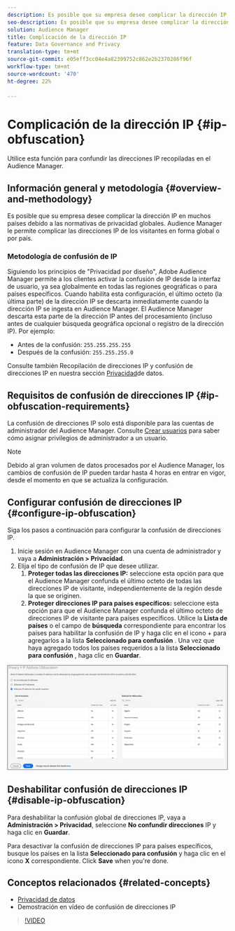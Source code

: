 ```yaml
---
description: Es posible que su empresa desee complicar la dirección IP en muchos países debido a las normativas de privacidad globales. Audience Manager le permite complicar las direcciones IP de los visitantes en forma global o por país.
seo-description: Es posible que su empresa desee complicar la dirección IP en muchos países debido a las normativas de privacidad globales. Audience Manager le permite complicar las direcciones IP de los visitantes en forma global o por país.
solution: Audience Manager
title: Complicación de la dirección IP
feature: Data Governance and Privacy
translation-type: tm+mt
source-git-commit: e05eff3cc04e4a82399752c862e2b2370286f96f
workflow-type: tm+mt
source-wordcount: '470'
ht-degree: 22%

---
```



# Complicación de la dirección IP {#ip-obfuscation}

Utilice esta función para confundir las direcciones IP recopiladas en el Audience Manager.

## Información general y metodología {#overview-and-methodology}

Es posible que su empresa desee complicar la dirección IP en muchos países debido a las normativas de privacidad globales. Audience Manager le permite complicar las direcciones IP de los visitantes en forma global o por país.

### Metodología de confusión de IP

Siguiendo los principios de &quot;Privacidad por diseño&quot;, Adobe Audience Manager permite a los clientes activar la confusión de IP desde la interfaz de usuario, ya sea globalmente en todas las regiones geográficas o para países específicos. Cuando habilita esta configuración, el último octeto (la última parte) de la dirección IP se descarta inmediatamente cuando la dirección IP se ingesta en Audience Manager. El Audience Manager descarta esta parte de la dirección IP antes del procesamiento (incluso antes de cualquier búsqueda geográfica opcional o registro de la dirección IP). Por ejemplo:

* Antes de la confusión: `255.255.255.255`
* Después de la confusión: `255.255.255.0`

Consulte también Recopilación de direcciones IP y confusión de direcciones IP en nuestra sección [Privacidad](/help/using/overview/data-security-and-privacy/data-privacy.md)de datos.

## Requisitos de confusión de direcciones IP {#ip-obfuscation-requirements}

La confusión de direcciones IP solo está disponible para las cuentas de administrador del Audience Manager. Consulte [Crear usuarios](/help/using/features/administration/administration-overview.md#create-users) para saber cómo asignar privilegios de administrador a un usuario.

>[!NOTE]
>
> Debido al gran volumen de datos procesados por el Audience Manager, los cambios de confusión de IP pueden tardar hasta 4 horas en entrar en vigor, desde el momento en que se actualiza la configuración.

## Configurar confusión de direcciones IP {#configure-ip-obfuscation}

Siga los pasos a continuación para configurar la confusión de direcciones IP.

1. Inicie sesión en Audience Manager con una cuenta de administrador y vaya a **Administración > Privacidad**.
2. Elija el tipo de confusión de IP que desee utilizar.
   1. **Proteger todas las direcciones IP:** seleccione esta opción para que el Audience Manager confunda el último octeto de todas las direcciones IP de visitante, independientemente de la región desde la que se originen.
   2. **Proteger direcciones IP para países específicos:** seleccione esta opción para que el Audience Manager confunda el último octeto de direcciones IP de visitante para países específicos. Utilice la **Lista de países** o el campo de **búsqueda** correspondiente para encontrar los países para habilitar la confusión de IP y haga clic en el icono + para agregarlos a la lista **Seleccionado para confusión** . Una vez que haya agregado todos los países requeridos a la lista **Seleccionado para confusión** , haga clic en **Guardar**.

![](assets/ip-obfuscation.png)

## Deshabilitar confusión de direcciones IP {#disable-ip-obfuscation}

Para deshabilitar la confusión global de direcciones IP, vaya a **Administración > Privacidad**, seleccione **No confundir direcciones** IP y haga clic en **Guardar**.

Para desactivar la confusión de direcciones IP para países específicos, busque los países en la lista **Seleccionado para confusión** y haga clic en el icono **X** correspondiente. Click **Save** when you&#39;re done.

## Conceptos relacionados {#related-concepts}

* [Privacidad de datos](/help/using/overview/data-security-and-privacy/data-privacy.md)
* Demostración en vídeo de confusión de direcciones IP
>[!VIDEO](https://video.tv.adobe.com/v/27218/)

